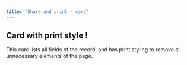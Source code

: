 ```yaml
---
title: "Share and print - card"
---
```


## Card with print style !

This card lists all fields of the record, and has print styling to remove all unnecessary elements of the page. 
